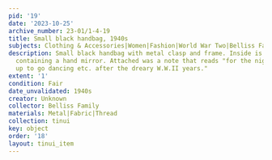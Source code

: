 ```yaml
---
pid: '19'
date: '2023-10-25'
archive_number: 23-01/1-4-19
title: Small black handbag, 1940s
subjects: Clothing & Accessories|Women|Fashion|World War Two|Belliss Family
description: Small black handbag with metal clasp and frame. Inside is a small pcoket
  containing a hand mirror. Attached was a note that reads "for the nights we dressed
  up to go dancing etc. after the dreary W.W.II years."
extent: '1'
condition: Fair
date_unvalidated: 1940s
creator: Unknown
collector: Belliss Family
materials: Metal|Fabric|Thread
collection: tinui
key: object
order: '18'
layout: tinui_item
---
```

